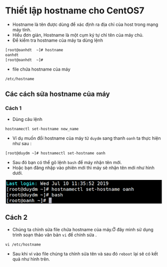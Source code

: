 # Thiết lập hostname cho CentOS7

- Hostname là tên được dùng để xác định ra địa chỉ của host trong mạng máy tính.
- Hiểu đơn giản, Hostname là một cụm ký tự chỉ tên của máy chủ.
- Để kiểm tra hostname của máy ta dùng lệnh 

```
[root@oanhdt  ~]# hostname
oanhdt
[root@oanhdt  ~]#

```


- file chứa hostname của máy 
``` 
/etc/hostname
```

 ## Các cách sửa hostname của máy 
 ### Cách 1
 - Dùng câu lệnh 
 ```
 hostnamectl set-hostname new_name
 ```
- Ví dụ muốn đổi hostname của máy từ `duydm` sang thanh `oanh` ta thực hiện như sau : 
```
[root@duydm ~]# hostnamectl set-hostname oanh
```
- Sau đó bạn có thể gõ lệnh `bash` để máy nhận tên mới.
- Hoặc bạn đăng nhập vào phiên mới thì máy sẽ nhận tên mới như hình dưới.

![](../images/disk/bash.png)


## Cách 2 

- Chúng ta chỉnh sửa file chứa hostname của máy.Ở đây mình sử dụng trình soạn thảo văn bản `vi` để chính sửa . 

```
vi /etc/hostname 
```
- Sau khi vi vào file chúng ta chỉnh sửa tên và sau đó `reboot` lại sẽ có kết quả như hình trên. 
